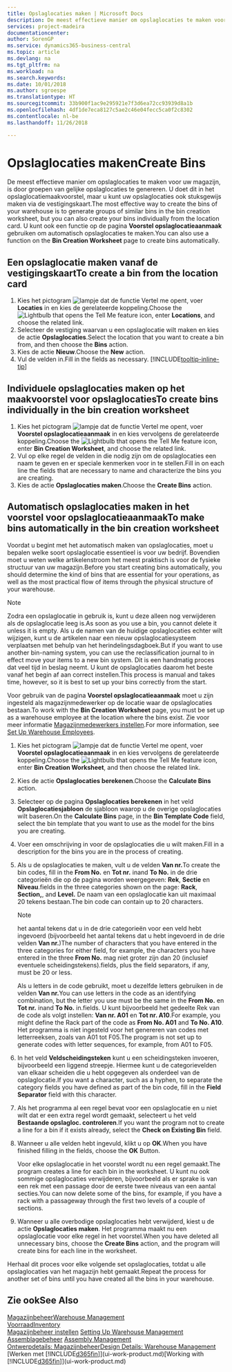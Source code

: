 ```yaml
---
title: Opslaglocaties maken | Microsoft Docs
description: De meest effectieve manier om opslaglocaties te maken voor uw magazijn, is door groepen van gelijke opslaglocaties te genereren. U doet dit in het opslaglocatiemaakvoorstel, maar u kunt uw opslaglocaties ook stuksgewijs maken.
services: project-madeira
documentationcenter: 
author: SorenGP
ms.service: dynamics365-business-central
ms.topic: article
ms.devlang: na
ms.tgt_pltfrm: na
ms.workload: na
ms.search.keywords: 
ms.date: 10/01/2018
ms.author: sgroespe
ms.translationtype: HT
ms.sourcegitcommit: 33b900f1ac9e295921e7f3d6ea72cc93939d8a1b
ms.openlocfilehash: 4df1de7eca8127c5ae2c46e04fecc5ca0f2c8302
ms.contentlocale: nl-be
ms.lasthandoff: 11/26/2018

---
```

# <a name="create-bins"></a><span data-ttu-id="9ab5e-103">Opslaglocaties maken</span><span class="sxs-lookup"><span data-stu-id="9ab5e-103">Create Bins</span></span>
<span data-ttu-id="9ab5e-104">De meest effectieve manier om opslaglocaties te maken voor uw magazijn, is door groepen van gelijke opslaglocaties te genereren. U doet dit in het opslaglocatiemaakvoorstel, maar u kunt uw opslaglocaties ook stuksgewijs maken via de vestigingskaart.</span><span class="sxs-lookup"><span data-stu-id="9ab5e-104">The most effective way to create the bins of your warehouse is to generate groups of similar bins in the bin creation worksheet, but you can also create your bins individually from the location card.</span></span> <span data-ttu-id="9ab5e-105">U kunt ook een functie op de pagina **Voorstel opslaglocatieaanmaak** gebruiken om automatisch opslaglocaties te maken.</span><span class="sxs-lookup"><span data-stu-id="9ab5e-105">You can also use a function on the **Bin Creation Worksheet** page to create bins automatically.</span></span>  

## <a name="to-create-a-bin-from-the-location-card"></a><span data-ttu-id="9ab5e-106">Een opslaglocatie maken vanaf de vestigingskaart</span><span class="sxs-lookup"><span data-stu-id="9ab5e-106">To create a bin from the location card</span></span>  
1.  <span data-ttu-id="9ab5e-107">Kies het pictogram ![lampje dat de functie Vertel me opent](media/ui-search/search_small.png "Vertel me wat u wilt doen"), voer **Locaties** in en kies de gerelateerde koppeling.</span><span class="sxs-lookup"><span data-stu-id="9ab5e-107">Choose the ![Lightbulb that opens the Tell Me feature](media/ui-search/search_small.png "Tell me what you want to do") icon, enter **Locations**, and choose the related link.</span></span>  
2.  <span data-ttu-id="9ab5e-108">Selecteer de vestiging waarvan u een opslaglocatie wilt maken en kies de actie **Opslaglocaties**.</span><span class="sxs-lookup"><span data-stu-id="9ab5e-108">Select the location that you want to create a bin from, and then choose the **Bins** action.</span></span>  
3. <span data-ttu-id="9ab5e-109">Kies de actie **Nieuw**.</span><span class="sxs-lookup"><span data-stu-id="9ab5e-109">Choose the **New** action.</span></span>
4. <span data-ttu-id="9ab5e-110">Vul de velden in.</span><span class="sxs-lookup"><span data-stu-id="9ab5e-110">Fill in the fields as necessary.</span></span> [!INCLUDE[tooltip-inline-tip](includes/tooltip-inline-tip_md.md)]  

## <a name="to-create-bins-individually-in-the-bin-creation-worksheet"></a><span data-ttu-id="9ab5e-111">Individuele opslaglocaties maken op het maakvoorstel voor opslaglocaties</span><span class="sxs-lookup"><span data-stu-id="9ab5e-111">To create bins individually in the bin creation worksheet</span></span>  
1.  <span data-ttu-id="9ab5e-112">Kies het pictogram ![lampje dat de functie Vertel me opent](media/ui-search/search_small.png "Vertel me wat u wilt doen"), voer **Voorstel opslaglocatieaanmaak** in en kies vervolgens de gerelateerde koppeling.</span><span class="sxs-lookup"><span data-stu-id="9ab5e-112">Choose the ![Lightbulb that opens the Tell Me feature](media/ui-search/search_small.png "Tell me what you want to do") icon, enter **Bin Creation Worksheet**, and choose the related link.</span></span>  
2.  <span data-ttu-id="9ab5e-113">Vul op elke regel de velden in die nodig zijn om de opslaglocaties een naam te geven en er speciale kenmerken voor in te stellen.</span><span class="sxs-lookup"><span data-stu-id="9ab5e-113">Fill in on each line the fields that are necessary to name and characterize the bins you are creating.</span></span>  
3.  <span data-ttu-id="9ab5e-114">Kies de actie **Opslaglocaties maken**.</span><span class="sxs-lookup"><span data-stu-id="9ab5e-114">Choose the **Create Bins** action.</span></span>  

## <a name="to-make-bins-automatically-in-the-bin-creation-worksheet"></a><span data-ttu-id="9ab5e-115">Automatisch opslaglocaties maken in het voorstel voor opslaglocatieaanmaak</span><span class="sxs-lookup"><span data-stu-id="9ab5e-115">To make bins automatically in the bin creation worksheet</span></span>  
<span data-ttu-id="9ab5e-116">Voordat u begint met het automatisch maken van opslaglocaties, moet u bepalen welke soort opslaglocatie essentieel is voor uw bedrijf. Bovendien moet u weten welke artikelenstroom het meest praktisch is voor de fysieke structuur van uw magazijn.</span><span class="sxs-lookup"><span data-stu-id="9ab5e-116">Before you start creating bins automatically, you should determine the kind of bins that are essential for your operations, as well as the most practical flow of items through the physical structure of your warehouse.</span></span>  

> [!NOTE]  
>  <span data-ttu-id="9ab5e-117">Zodra een opslaglocatie in gebruik is, kunt u deze alleen nog verwijderen als de opslaglocatie leeg is.</span><span class="sxs-lookup"><span data-stu-id="9ab5e-117">As soon as you use a bin, you cannot delete it unless it is empty.</span></span> <span data-ttu-id="9ab5e-118">Als u de namen van de huidige opslaglocaties echter wilt wijzigen, kunt u de artikelen naar een nieuw opslaglocatiesysteem verplaatsen met behulp van het herindelingsdagboek.</span><span class="sxs-lookup"><span data-stu-id="9ab5e-118">But if you want to use another bin-naming system, you can use the reclassification journal to in effect move your items to a new bin system.</span></span> <span data-ttu-id="9ab5e-119">Dit is een handmatig proces dat veel tijd in beslag neemt. U kunt de opslaglocaties daarom het beste vanaf het begin af aan correct instellen.</span><span class="sxs-lookup"><span data-stu-id="9ab5e-119">This process is manual and takes time, however, so it is best to set up your bins correctly from the start.</span></span>  

<span data-ttu-id="9ab5e-120">Voor gebruik van de pagina **Voorstel opslaglocatieaanmaak** moet u zijn ingesteld als magazijnmedewerker op de locatie waar de opslaglocaties bestaan.</span><span class="sxs-lookup"><span data-stu-id="9ab5e-120">To work with the **Bin Creation Worksheet** page, you must be set up as a warehouse employee at the location where the bins exist.</span></span> <span data-ttu-id="9ab5e-121">Zie voor meer informatie [Magazijnmedewerkers instellen](warehouse-how-to-set-up-warehouse-employees.md).</span><span class="sxs-lookup"><span data-stu-id="9ab5e-121">For more information, see [Set Up Warehouse Employees](warehouse-how-to-set-up-warehouse-employees.md).</span></span>    

1.  <span data-ttu-id="9ab5e-122">Kies het pictogram ![lampje dat de functie Vertel me opent](media/ui-search/search_small.png "Vertel me wat u wilt doen"), voer **Voorstel opslaglocatieaanmaak** in en kies vervolgens de gerelateerde koppeling.</span><span class="sxs-lookup"><span data-stu-id="9ab5e-122">Choose the ![Lightbulb that opens the Tell Me feature](media/ui-search/search_small.png "Tell me what you want to do") icon, enter **Bin Creation Worksheet**, and then choose the related link.</span></span>  
2.  <span data-ttu-id="9ab5e-123">Kies de actie **Opslaglocaties berekenen**.</span><span class="sxs-lookup"><span data-stu-id="9ab5e-123">Choose the **Calculate Bins** action.</span></span>
3. <span data-ttu-id="9ab5e-124">Selecteer op de pagina **Opslaglocaties berekenen** in het veld **Opslaglocatiesjabloon** de sjabloon waarop u de overige opslaglocaties wilt baseren.</span><span class="sxs-lookup"><span data-stu-id="9ab5e-124">On the **Calculate Bins** page, in the **Bin Template Code** field, select the bin template that you want to use as the model for the bins you are creating.</span></span>
4.  <span data-ttu-id="9ab5e-125">Voer een omschrijving in voor de opslaglocaties die u wilt maken.</span><span class="sxs-lookup"><span data-stu-id="9ab5e-125">Fill in a description for the bins you are in the process of creating.</span></span>  
5.  <span data-ttu-id="9ab5e-126">Als u de opslaglocaties te maken, vult u de velden **Van nr.**</span><span class="sxs-lookup"><span data-stu-id="9ab5e-126">To create the bin codes, fill in the **From No.**</span></span> <span data-ttu-id="9ab5e-127">en **Tot nr.** in</span><span class="sxs-lookup"><span data-stu-id="9ab5e-127">and **To No.**</span></span> <span data-ttu-id="9ab5e-128">in de drie categorieën die op de pagina worden weergegeven: **Rek**, **Sectie** en **Niveau**.</span><span class="sxs-lookup"><span data-stu-id="9ab5e-128">fields in the three categories shown on the page: **Rack**, **Section,**, and **Level.**</span></span> <span data-ttu-id="9ab5e-129">De naam van een opslaglocatie kan uit maximaal 20 tekens bestaan.</span><span class="sxs-lookup"><span data-stu-id="9ab5e-129">The bin code can contain up to 20 characters.</span></span>  

    > [!NOTE]  
    >  <span data-ttu-id="9ab5e-130">het aantal tekens dat u in de drie categorieën voor een veld hebt ingevoerd (bijvoorbeeld het aantal tekens dat u hebt ingevoerd in de drie velden **Van nr.**)</span><span class="sxs-lookup"><span data-stu-id="9ab5e-130">The number of characters that you have entered in the three categories for either field, for example, the characters you have entered in the three **From No.**</span></span> <span data-ttu-id="9ab5e-131">mag niet groter zijn dan 20 (inclusief eventuele scheidingstekens).</span><span class="sxs-lookup"><span data-stu-id="9ab5e-131">fields, plus the field separators, if any, must be 20 or less.</span></span>  

     <span data-ttu-id="9ab5e-132">Als u letters in de code gebruikt, moet u dezelfde letters gebruiken in de velden **Van nr.**</span><span class="sxs-lookup"><span data-stu-id="9ab5e-132">You can use letters in the code as an identifying combination, but the letter you use must be the same in the **From No.**</span></span> <span data-ttu-id="9ab5e-133">en **Tot nr.** in</span><span class="sxs-lookup"><span data-stu-id="9ab5e-133">and **To No.**</span></span> <span data-ttu-id="9ab5e-134">in.</span><span class="sxs-lookup"><span data-stu-id="9ab5e-134">fields.</span></span> <span data-ttu-id="9ab5e-135">U kunt bijvoorbeeld het gedeelte Rek van de code als volgt instellen: **Van nr. A01** en **Tot nr. A10**.</span><span class="sxs-lookup"><span data-stu-id="9ab5e-135">For example, you might define the Rack part of the code as **From No. A01** and **To No. A10**.</span></span> <span data-ttu-id="9ab5e-136">Het programma is niet ingesteld voor het genereren van codes met letterreeksen, zoals van A01 tot F05.</span><span class="sxs-lookup"><span data-stu-id="9ab5e-136">The program is not set up to generate codes with letter sequences, for example, from A01 to F05.</span></span>  

6.  <span data-ttu-id="9ab5e-137">In het veld **Veldscheidingsteken** kunt u een scheidingsteken invoeren, bijvoorbeeld een liggend streepje. Hiermee kunt u de categorievelden van elkaar scheiden die u hebt opgegeven als onderdeel van de opslaglocatie.</span><span class="sxs-lookup"><span data-stu-id="9ab5e-137">If you want a character, such as a hyphen, to separate the category fields you have defined as part of the bin code, fill in the **Field Separator** field with this character.</span></span>  
7.  <span data-ttu-id="9ab5e-138">Als het programma al een regel bevat voor een opslaglocatie en u niet wilt dat er een extra regel wordt gemaakt, selecteert u het veld **Bestaande opslagloc. controleren**.</span><span class="sxs-lookup"><span data-stu-id="9ab5e-138">If you want the program not to create a line for a bin if it exists already, select the **Check on Existing Bin** field.</span></span>  
8. <span data-ttu-id="9ab5e-139">Wanneer u alle velden hebt ingevuld, klikt u op **OK**.</span><span class="sxs-lookup"><span data-stu-id="9ab5e-139">When you have finished filling in the fields, choose the **OK** Button.</span></span>

    <span data-ttu-id="9ab5e-140">Voor elke opslaglocatie in het voorstel wordt nu een regel gemaakt.</span><span class="sxs-lookup"><span data-stu-id="9ab5e-140">The program creates a line for each bin in the worksheet.</span></span> <span data-ttu-id="9ab5e-141">U kunt nu ook sommige opslaglocaties verwijderen, bijvoorbeeld als er sprake is van een rek met een passage door de eerste twee niveaus van een aantal secties.</span><span class="sxs-lookup"><span data-stu-id="9ab5e-141">You can now delete some of the bins, for example, if you have a rack with a passageway through the first two levels of a couple of sections.</span></span>  

9. <span data-ttu-id="9ab5e-142">Wanneer u alle overbodige opslaglocaties hebt verwijderd, kiest u de actie **Opslaglocaties maken**. Het programma maakt nu een opslaglocatie voor elke regel in het voorstel.</span><span class="sxs-lookup"><span data-stu-id="9ab5e-142">When you have deleted all unnecessary bins, choose the **Create Bins** action, and the program will create bins for each line in the worksheet.</span></span>  

<span data-ttu-id="9ab5e-143">Herhaal dit proces voor elke volgende set opslaglocaties, totdat u alle opslaglocaties van het magazijn hebt gemaakt.</span><span class="sxs-lookup"><span data-stu-id="9ab5e-143">Repeat the process for another set of bins until you have created all the bins in your warehouse.</span></span>  

## <a name="see-also"></a><span data-ttu-id="9ab5e-144">Zie ook</span><span class="sxs-lookup"><span data-stu-id="9ab5e-144">See Also</span></span>  
[<span data-ttu-id="9ab5e-145">Magazijnbeheer</span><span class="sxs-lookup"><span data-stu-id="9ab5e-145">Warehouse Management</span></span>](warehouse-manage-warehouse.md)  
[<span data-ttu-id="9ab5e-146">Voorraad</span><span class="sxs-lookup"><span data-stu-id="9ab5e-146">Inventory</span></span>](inventory-manage-inventory.md)  
<span data-ttu-id="9ab5e-147">[Magazijnbeheer instellen](warehouse-setup-warehouse.md)   </span><span class="sxs-lookup"><span data-stu-id="9ab5e-147">[Setting Up Warehouse Management](warehouse-setup-warehouse.md)   </span></span>  
<span data-ttu-id="9ab5e-148">[Assemblagebeheer](assembly-assemble-items.md)  </span><span class="sxs-lookup"><span data-stu-id="9ab5e-148">[Assembly Management](assembly-assemble-items.md)  </span></span>  
[<span data-ttu-id="9ab5e-149">Ontwerpdetails: Magazijnbeheer</span><span class="sxs-lookup"><span data-stu-id="9ab5e-149">Design Details: Warehouse Management</span></span>](design-details-warehouse-management.md)  
<span data-ttu-id="9ab5e-150">[Werken met [!INCLUDE[d365fin](includes/d365fin_md.md)]](ui-work-product.md)</span><span class="sxs-lookup"><span data-stu-id="9ab5e-150">[Working with [!INCLUDE[d365fin](includes/d365fin_md.md)]](ui-work-product.md)</span></span>

